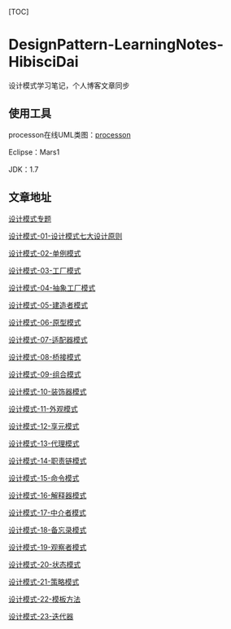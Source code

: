 [TOC]

# DesignPattern-LearningNotes-HibisciDai

设计模式学习笔记，个人博客文章同步

## 使用工具

processon在线UML类图：[processon](https://www.processon.com/i/5b0a404be4b0b0a47abf79c6)

Eclipse：Mars1

JDK：1.7

## 文章地址

[设计模式专题](https://hibiscidai.github.io/categories/%E8%AE%BE%E8%AE%A1%E6%A8%A1%E5%BC%8F/)

[设计模式-01-设计模式七大设计原则](https://hibiscidai.github.io/2018/03/07/设计模式-01-设计模式七大设计原则/)

[设计模式-02-单例模式](https://hibiscidai.github.io/2018/03/14/设计模式-02-单例模式/)

[设计模式-03-工厂模式](https://hibiscidai.github.io/2018/03/21/设计模式-03-工厂模式/)

[设计模式-04-抽象工厂模式](https://hibiscidai.github.io/2018/03/26/设计模式-04-抽象工厂模式/)

[设计模式-05-建造者模式](https://hibiscidai.github.io/2018/03/28/设计模式-05-建造者模式/)

[设计模式-06-原型模式](https://hibiscidai.github.io/2018/04/02/设计模式-06-原型模式/)

[设计模式-07-适配器模式](https://hibiscidai.github.io/2018/04/04/设计模式-07-适配器模式/)

[设计模式-08-桥接模式](https://hibiscidai.github.io/2018/04/09/设计模式-08-桥接模式/)

[设计模式-09-组合模式](https://hibiscidai.github.io/2018/04/16/设计模式-09-组合模式/)

[设计模式-10-装饰器模式](https://hibiscidai.github.io/2018/04/18/设计模式-10-装饰器模式/)

[设计模式-11-外观模式](https://hibiscidai.github.io/2018/04/23/设计模式-11-外观模式/)

[设计模式-12-享元模式](https://hibiscidai.github.io/2018/04/25/设计模式-12-享元模式/)

[设计模式-13-代理模式](https://hibiscidai.github.io/2018/04/28/设计模式-13-代理模式/)

[设计模式-14-职责链模式](https://hibiscidai.github.io/2018/05/09/设计模式-14-职责链模式/)

[设计模式-15-命令模式](https://hibiscidai.github.io/2018/05/14/设计模式-15-命令模式/)

[设计模式-16-解释器模式](https://hibiscidai.github.io/2018/05/16/设计模式-16-解释器模式/)

[设计模式-17-中介者模式](https://hibiscidai.github.io/2018/05/21/设计模式-17-中介者模式/)

[设计模式-18-备忘录模式](https://hibiscidai.github.io/2018/05/23/设计模式-18-备忘录模式/)

[设计模式-19-观察者模式](https://hibiscidai.github.io/2018/05/28/设计模式-19-观察者模式/)

[设计模式-20-状态模式](https://hibiscidai.github.io/2018/05/30/设计模式-20-状态模式/)

[设计模式-21-策略模式](https://hibiscidai.github.io/2018/06/06/设计模式-21-策略模式/)

[设计模式-22-模板方法](https://hibiscidai.github.io/2018/06/11/设计模式-22-模板方法/)

[设计模式-23-迭代器](https://hibiscidai.github.io/2018/06/13/设计模式-23-迭代器/)
